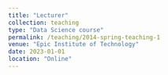 ```yaml
---
title: "Lecturer"
collection: teaching
type: "Data Science course"
permalink: /teaching/2014-spring-teaching-1
venue: "Epic Institute of Technology"
date: 2023-01-01
location: "Online"
---
```



